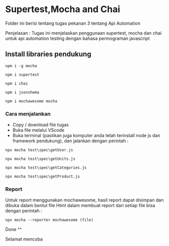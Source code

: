# Supertest,Mocha and Chai 
Folder ini berisi tentang tugas pekanan 3 tentang Api Automation 

Penjelasan : 
Tugas ini menjelaskan penggunaan supertest, mocha dan chai untuk api automation testing dengan bahasa permograman javascript

## Install libraries pendukung
```
npm i -g mocha
```
```
npm i supertest
```
```
npm i chai
```
```
npm i jsonshema
```
```
npm i mochawesome mocha
```

### Cara menjalankan 
- Copy / download file tugas 
- Buka file melalui VScode
- Buka terminal (pastikan juga komputer anda telah terinstall node js dan framework pendukung), dan jalankan dengan perintah : 

```
npx mocha test\spec\getUser.js
```
```
npx mocha test\spec\getUnits.js
```
```
npx mocha test\spec\getCategories.js
```
```
npx mocha test\spec\getProduct.js
```

### Report
Untuk report menggunakan mochawesome, hasil report dapat disimpan dan dibuka dalam bentul file Html dalam membuat report dari setiap file bisa dengan perintah : 
```
npx mocha --reporter mochawesome (file)
```

Done ^^

Selamat mencoba
